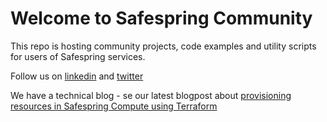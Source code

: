 # Welcome to Safespring Community

This repo is hosting community projects, code examples and utility scripts for users of Safespring services.

Follow us on [linkedin](https://www.linkedin.com/company/safespring/) and [twitter](https://twitter.com/safespring)

We have a technical blog - se our latest blogpost about [provisioning resources in Safespring Compute using Terraform](https://www.safespring.com/blogg/2022-01-terraform-modules/)
